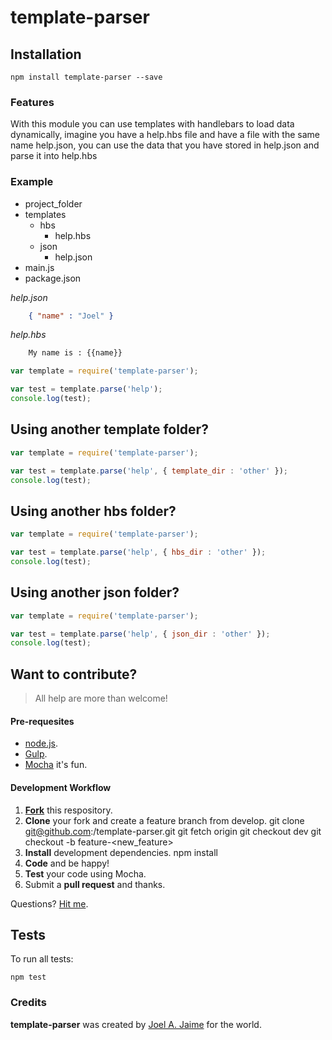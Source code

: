 # template-parser

## Installation
    npm install template-parser --save

### Features
With this module you can use templates with handlebars to load data dynamically, imagine you have a help.hbs file and have a file with the same name help.json, you can use the data that you have stored in help.json and parse it into help.hbs

### Example
* project_folder
* templates
    * hbs
        * help.hbs
    * json
        * help.json
* main.js
* package.json

*help.json*
```json
    { "name" : "Joel" }
```
*help.hbs*
```html
    My name is : {{name}}
```

```javascript
var template = require('template-parser');

var test = template.parse('help');
console.log(test);
```

## Using another template folder?
```javascript
var template = require('template-parser');

var test = template.parse('help', { template_dir : 'other' });
console.log(test);
```

## Using another hbs folder?
```javascript
var template = require('template-parser');

var test = template.parse('help', { hbs_dir : 'other' });
console.log(test);
```

## Using another json folder?
```javascript
var template = require('template-parser');

var test = template.parse('help', { json_dir : 'other' });
console.log(test);
```

## Want to contribute?

> All help are more than welcome!

#### Pre-requesites

 - [node.js](http://nodejs.org/).
 - [Gulp](http://gulpjs.com/).
 - [Mocha](http://mochajs.org/) it's fun.

#### Development Workflow

 1. **[Fork](https://github.com/jblandino/gulp-all-tasks/fork)** this respository.
 2. **Clone** your fork and create a feature branch from develop.
        git clone git@github.com:<your-username>/template-parser.git
        git fetch origin
        git checkout dev
        git checkout -b feature-<new_feature>
 3. **Install** development dependencies.
        npm install
 4. **Code** and be happy!
 5. **Test** your code using Mocha.
 6. Submit a **pull request** and thanks.

Questions? [Hit me](https://github.com/jblandino/).

## Tests

To run all tests:

    npm test

### Credits

**template-parser** was created by [Joel A. Jaime](http://github.com/jblandino) for the world.